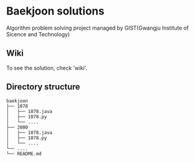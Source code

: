 # Baekjoon solutions

Algorithm problem solving project managed by GIST(Gwangju Institute of Sicence and Technology)


## Wiki

To see the solution, check 'wiki'.


## Directory structure

```
baekjoon
├── 1078
│   ├── 1078.java 
│   ├── 1078.py
│   └── ....
├── 2000
│   ├── 1078.java 
│   ├── 1078.py
│   └── ....
└── ....
└── README.md
```
